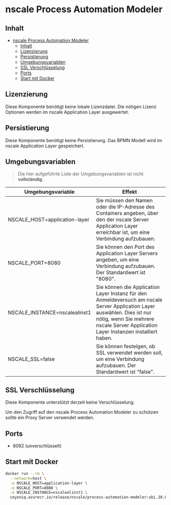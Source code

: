 # nscale Process Automation Modeler

## Inhalt

- [nscale Process Automation Modeler](#nscale-process-automation-modeler)
  - [Inhalt](#inhalt)
  - [Lizenzierung](#lizenzierung)
  - [Persistierung](#persistierung)
  - [Umgebungsvariablen](#umgebungsvariablen)
  - [SSL Verschlüsselung](#ssl-verschlüsselung)
  - [Ports](#ports)
  - [Start mit Docker](#start-mit-docker)

## Lizenzierung

Diese Komponente benötigt keine lokale Lizenzdatei. Die nötigen Lizenz Optionen werden im nscale Application Layer ausgewertet.

## Persistierung

Diese Komponente benötigt keine Persistierung. Das BPMN Modell wird im nscale Application Layer gespeichert.

## Umgebungsvariablen

> Die hier aufgeführte Liste der Umgebungsvariablen ist nicht **vollständig**.

|Umgebungsvariable | Effekt |
|---|---|
|NSCALE_HOST=application-layer |Sie müssen den Namen oder die IP-Adresse des Containers angeben, über den der nscale Server Application Layer erreichbar ist, um eine Verbindung aufzubauen.|
|NSCALE_PORT=8080 | Sie können den Port des Application Layer Servers angeben, um eine Verbindung aufzubauen. Der Standardwert ist "8080".|
|NSCALE_INSTANCE=nscalealinst1 |Sie können die Application Layer Instanz für den Anmeldeversuch am nscale Server Application Layer auswählen. Dies ist nur nötig, wenn Sie mehrere nscale Server Application Layer Instanzen installiert haben.|
|NSCALE_SSL=false | Sie können festelgen, ob SSL verwendet werden soll, um eine Verbindung aufzubauen. Der Standardwert ist "false". |

## SSL Verschlüsselung

Diese Komponente unterstützt derzeit keine Verschlüsselung.

Um den Zugriff auf den nscale Process Automation Modeler zu schützen sollte ein Proxy Server verwendet werden.

## Ports

- 8092 (unverschlüsselt)

## Start mit Docker

```bash
docker run --rm \
  --network=host \
  -e NSCALE_HOST=application-layer \
  -e NSCALE_PORT=8080 \
  -e NSCALE_INSTANCE=nscalealinst1 \
  ceyoniq.azurecr.io/release/nscale/process-automation-modeler:ubi.10.0.1000.79445
```
